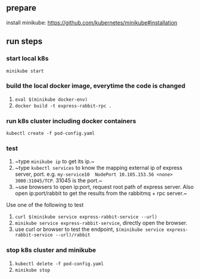 ## prepare

install minikube: https://github.com/kubernetes/minikube#installation

## run steps

### start local k8s

`minikube start`

### build the local docker image, everytime the code is changed

1. `eval $(minikube docker-env)`
3. `docker build -t express-rabbit-rpc .`

### run k8s cluster including docker containers
`kubectl create -f pod-config.yaml`

### test
1. ~type `minikube ip` to get its ip.~
2. ~type `kubectl services` to know the mapping external ip of express server, port. e.g. `my-service10  NodePort 10.105.153.56 <none> 3000:31045/TCP`. 31045 is the port.~
3. ~use browsers to open ip:port, request root path of express server. Also open ip:port/rabbit to get the results from the rabbitmq + rpc server.~

Use one of the following to test 
1. `curl $(minikube service express-rabbit-service --url)`
2. `minikube service express-rabbit-service`, directly open the browser. 
3. use curl or browser to test the endpoint, `$(minikube service express-rabbit-service --url)/rabbit`

### stop k8s cluster and minikube
1. `kubectl delete -f pod-config.yaml`
2. `minikube stop`
